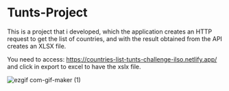 # Tunts-Project

This is a project that i developed, which the application creates an HTTP request to get the list of countries, and with the result
obtained from the API creates an XLSX file.

You need to access: https://countries-list-tunts-challenge-ilso.netlify.app/ and click in export to excel to have the xslx file.


![ezgif com-gif-maker (1)](https://user-images.githubusercontent.com/100448527/186183452-a0509e21-0761-40a2-984b-2b9297dde45e.gif)
